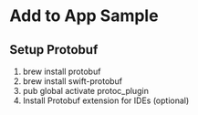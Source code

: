 # Add to App Sample

## Setup Protobuf

1. brew install protobuf
2. brew install swift-protobuf
3. pub global activate protoc_plugin
4. Install Protobuf extension for IDEs (optional)